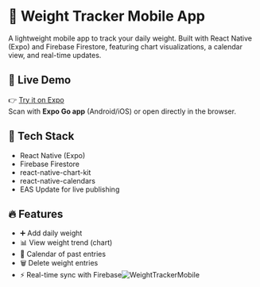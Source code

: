 # 🐥 Weight Tracker Mobile App

A lightweight mobile app to track your daily weight. Built with React Native (Expo) and Firebase Firestore, featuring chart visualizations, a calendar view, and real-time updates.

## 📱 Live Demo

👉 [Try it on Expo](https://expo.dev/accounts/jinorjiny/projects/weight-tracker-clean)  
Scan with **Expo Go app** (Android/iOS) or open directly in the browser.

## 🔧 Tech Stack

- React Native (Expo)
- Firebase Firestore
- react-native-chart-kit
- react-native-calendars
- EAS Update for live publishing

## 🔥 Features

- ➕ Add daily weight
- 📊 View weight trend (chart)
- 📆 Calendar of past entries
- 🗑️ Delete weight entries
- ⚡ Real-time sync with Firebase![WeightTrackerMobile](https://github.com/user-attachments/assets/a6fc0ad1-8115-4d86-88b1-53bf8c3687a5)
